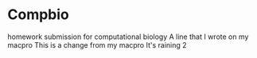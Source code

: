 # Compbio
homework submission for computational biology
A line that I wrote on my macpro
This is a change from my macpro 
It's raining 2

